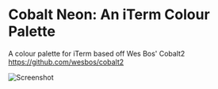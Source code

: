 # Cobalt Neon: An iTerm Colour Palette
A colour palette for iTerm based off Wes Bos' Cobalt2 https://github.com/wesbos/cobalt2

![Screenshot](https://dl.dropboxusercontent.com/u/43783651/Screenshot%202015-03-13%2012.37.53.png)

